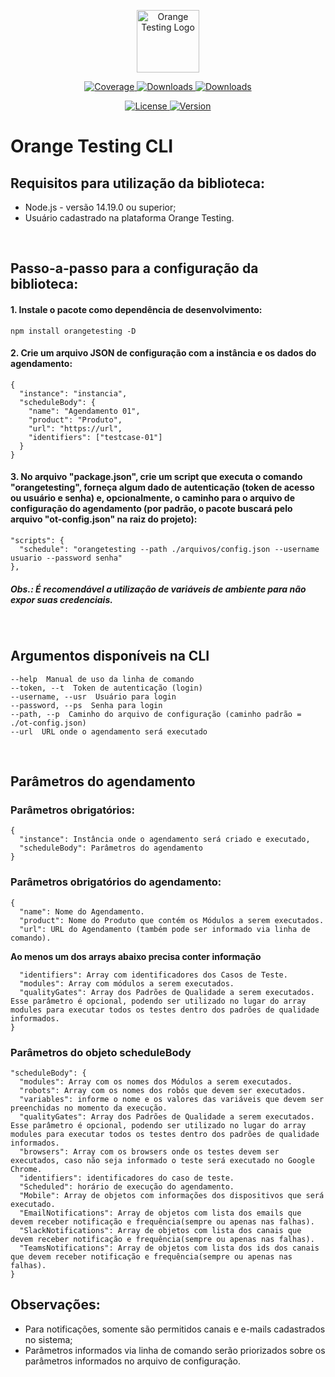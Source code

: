 <p align="center">
  <a href="https://orangetesting.com" target="_blank">
    <img alt="Orange Testing Logo" width="100" src="https://i0.wp.com/orangetesting.com/wp-content/uploads/2022/10/Robo-tablet.png?w=260&ssl=1">
  </a>
</p>

<p align="center">
  <!--a href="https://github.com/OrangeTesting00/orange-testing/actions?query=workflow%3ACI">
    <img src="https://github.com/OrangeTesting00/orange-testing/workflows/CI/badge.svg?branch=master&event=push" alt="CI badge">
  </a-->
  <a href="https://codecov.io/gh/orangetesting/orangetesting">
    <img src="https://img.shields.io/codecov/c/github/orange-testing/orange-testing.svg" alt="Coverage">
  </a>
  <a href="https://www.npmjs.com/package/orangetesting">
    <img src="https://img.shields.io/npm/dt/orangetesting.svg" alt="Downloads">
  </a>
  <a href="https://www.npmjs.com/package/orangetesting">
    <img src="https://img.shields.io/npm/dm/orangetesting.svg" alt="Downloads">
  </a>
</p>
<p align="center">
  <a href="https://github.com/OrangeTesting00/orange-testing/blob/master/LICENSE.md">
    <img src="https://img.shields.io/npm/l/orangetesting.svg" alt="License">
  </a>
  <a href="https://www.npmjs.com/package/orangetesting">
    <img src="https://img.shields.io/npm/v/orangetesting.svg" alt="Version">
  </a>
</p>

# Orange Testing CLI

## Requisitos para utilização da biblioteca:
- Node.js - versão 14.19.0 ou superior;
- Usuário cadastrado na plataforma Orange Testing.

<br />

## Passo-a-passo para a configuração da biblioteca:
#### 1. Instale o pacote como dependência de desenvolvimento:
```
npm install orangetesting -D
```

#### 2. Crie um arquivo JSON de configuração com a instância e os dados do agendamento:
```
{
  "instance": "instancia",
  "scheduleBody": {
    "name": "Agendamento 01",
    "product": "Produto",
    "url": "https://url",
    "identifiers": ["testcase-01"]
  }
}
```

#### 3. No arquivo "package.json", crie um script que executa o comando "orangetesting", forneça algum dado de autenticação (token de acesso ou usuário e senha) e, opcionalmente, o caminho para o arquivo de configuração do agendamento (por padrão, o pacote buscará pelo arquivo "ot-config.json" na raiz do projeto):
```
"scripts": {
  "schedule": "orangetesting --path ./arquivos/config.json --username usuario --password senha"
},
```
##### Obs.: É recomendável a utilização de variáveis de ambiente para não expor suas credenciais.

<br />

## Argumentos disponíveis na CLI
```
--help  Manual de uso da linha de comando
--token, --t  Token de autenticação (login)
--username, --usr  Usuário para login
--password, --ps  Senha para login
--path, --p  Caminho do arquivo de configuração (caminho padrão = ./ot-config.json)
--url  URL onde o agendamento será executado
```

<br />

## Parâmetros do agendamento
### Parâmetros obrigatórios:

```
{
  "instance": Instância onde o agendamento será criado e executado,
  "scheduleBody": Parâmetros do agendamento
}
```

### Parâmetros obrigatórios do agendamento:

```
{
  "name": Nome do Agendamento.
  "product": Nome do Produto que contém os Módulos a serem executados.
  "url": URL do Agendamento (também pode ser informado via linha de comando). 
```
**Ao menos um dos arrays abaixo precisa conter informação**
```
  "identifiers": Array com identificadores dos Casos de Teste.
  "modules": Array com módulos a serem executados.
  "qualityGates": Array dos Padrões de Qualidade a serem executados. Esse parâmetro é opcional, podendo ser utilizado no lugar do array modules para executar todos os testes dentro dos padrões de qualidade informados.
}
```

### Parâmetros do objeto scheduleBody
```
"scheduleBody": {
  "modules": Array com os nomes dos Módulos a serem executados.
  "robots": Array com os nomes dos robôs que devem ser executados.
  "variables": informe o nome e os valores das variáveis que devem ser preenchidas no momento da execução.
  "qualityGates": Array dos Padrões de Qualidade a serem executados. Esse parâmetro é opcional, podendo ser utilizado no lugar do array modules para executar todos os testes dentro dos padrões de qualidade informados.
  "browsers": Array com os browsers onde os testes devem ser executados, caso não seja informado o teste será executado no Google Chrome.
  "identifiers": identificadores do caso de teste.
  "Scheduled": horário de execução do agendamento.
  "Mobile": Array de objetos com informações dos dispositivos que será executado.
  "EmailNotifications": Array de objetos com lista dos emails que devem receber notificação e frequência(sempre ou apenas nas falhas).
  "SlackNotifications": Array de objetos com lista dos canais que devem receber notificação e frequência(sempre ou apenas nas falhas).
  "TeamsNotifications": Array de objetos com lista dos ids dos canais que devem receber notificação e frequência(sempre ou apenas nas falhas).
}
```

## Observações: 
- Para notificações, somente são permitidos canais e e-mails cadastrados no sistema;
- Parâmetros informados via linha de comando serão priorizados sobre os parâmetros informados no arquivo de configuração.
